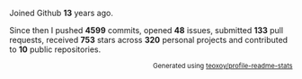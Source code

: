 Joined Github **13** years ago.

Since then I pushed **4599** commits, opened **48** issues, submitted **133** pull requests, received **753** stars across **320** personal projects and contributed to **10** public repositories.

<p align="right"><sub>Generated using <a href="https://github.com/marketplace/actions/profile-readme-stats">teoxoy/profile-readme-stats</a></sub></p>
